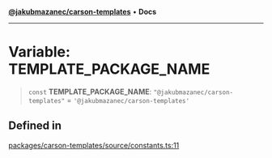 [**@jakubmazanec/carson-templates**](../README.md) • **Docs**

---

# Variable: TEMPLATE_PACKAGE_NAME

> `const` **TEMPLATE_PACKAGE_NAME**: `"@jakubmazanec/carson-templates"` =
> `'@jakubmazanec/carson-templates'`

## Defined in

[packages/carson-templates/source/constants.ts:11](https://github.com/jakubmazanec/tools/blob/863f04cbbb9368fd023f0309084819aa9247d808/packages/carson-templates/source/constants.ts#L11)
